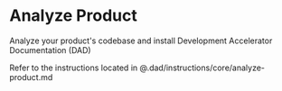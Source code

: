 # Analyze Product

Analyze your product's codebase and install Development Accelerator Documentation (DAD)

Refer to the instructions located in @.dad/instructions/core/analyze-product.md
